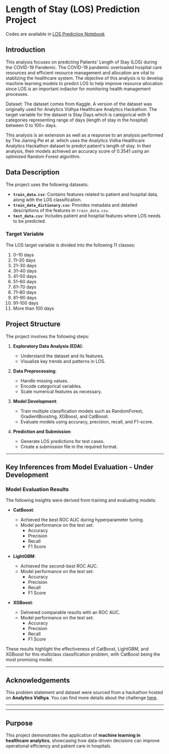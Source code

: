 # Length of Stay (LOS) Prediction Project

Codes are available in [LOS Prediction Notebook](./Code)

## **Introduction**
This analysis focuses on predicting Patients' Length of Stay (LOS) during the COVID-19 Pandemic. The COVID-19 pandemic overloaded hospital care resources and efficient resource management and allocation are vital to stablizing the healthcare system. The objective of this analysis is to develop machine learning models to predict LOS to help improve resource allocation since LOS is an important indiactor for monitoring health management processes.

Dataset: The dataset comes from Kaggle. A version of the dataset was originally used for Analytics Vidhya Healthcare Analytics Hackathon. The target variable for the dataset is Stay Days which is categorical with 9 categories representing range of days (length of stay in the hospital) between 0 to 100+ days.

This analysis is an extension as well as a response to an analysis performed by The Jianing Pei et al. which uses the Analytics Vidha Healthcare Analytics Hackathon dataset to predict patient's length of stay. In their analysis, their models achieved an accuracy score of 0.3541 using an optimized Random Forest algorithm. 

## **Data Description**
The project uses the following datasets:

- **`train_data.csv`**: Contains features related to patient and hospital data, along with the LOS classification.
- **`train_data_dictionary.csv`**: Provides metadata and detailed descriptions of the features in `train_data.csv`.
- **`test_data.csv`**: Includes patient and hospital features where LOS needs to be predicted.

### **Target Variable**
The LOS target variable is divided into the following 11 classes:
1. 0–10 days
2. 11–20 days
3. 21–30 days
4. 31–40 days
5. 41–50 days
6. 51–60 days
7. 61–70 days
8. 71–80 days
9. 81–90 days
10. 91–100 days
11. More than 100 days

## **Project Structure**
The project involves the following steps:

1. **Exploratory Data Analysis (EDA)**:
   - Understand the dataset and its features.
   - Visualize key trends and patterns in LOS.

2. **Data Preprocessing**:
   - Handle missing values.
   - Encode categorical variables.
   - Scale numerical features as necessary.

3. **Model Development**:
   - Train multiple classification models such as RandomForest, GradientBoosting, XGBoost, and CatBoost.
   - Evaluate models using accuracy, precision, recall, and F1-score.

4. **Prediction and Submission**:
   - Generate LOS predictions for test cases.
   - Create a submission file in the required format.

---

## **Key Inferences from Model Evaluation - Under Development**
### **Model Evaluation Results**
The following insights were derived from training and evaluating models:

- **CatBoost**:
  - Achieved the best ROC AUC during hyperparameter tuning.
  - Model performance on the test set:
    - Accuracy
    - Precision
    - Recall
    - F1 Score

- **LightGBM**:
  - Achieved the second-best ROC AUC.
  - Model performance on the test set:
    - Accuracy
    - Precision
    - Recall
    - F1 Score

- **XGBoost**:
  - Delivered comparable results with an ROC AUC.
  - Model performance on the test set:
    - Accuracy
    - Precision
    - Recall
    - F1 Score

These results highlight the effectiveness of CatBoost, LightGBM, and XGBoost for this multiclass classification problem, with CatBoost being the most promising model.

---

## **Acknowledgements**
This problem statement and dataset were sourced from a hackathon hosted on **Analytics Vidhya**. You can find more details about the challenge [here](https://datahack.analyticsvidhya.com/contest/janatahack-healthcare-analytics-ii/#ProblemStatement).

---


---

## **Purpose**
This project demonstrates the application of **machine learning in healthcare analytics**, showcasing how data-driven decisions can improve operational efficiency and patient care in hospitals.
